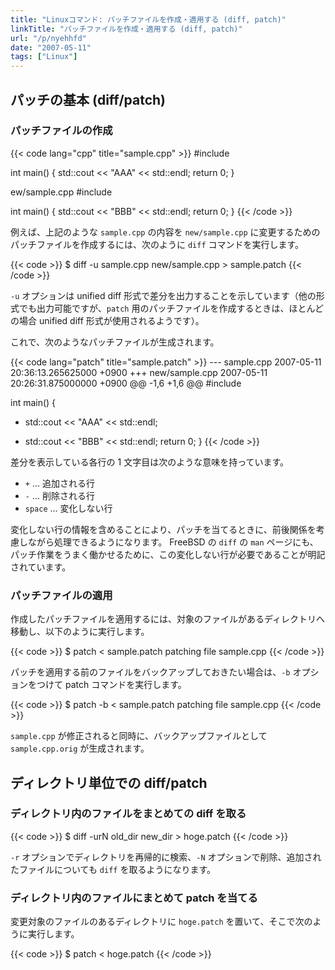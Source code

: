 ```yaml
---
title: "Linuxコマンド: パッチファイルを作成・適用する (diff, patch)"
linkTitle: "パッチファイルを作成・適用する (diff, patch)"
url: "/p/nyehhfd"
date: "2007-05-11"
tags: ["Linux"]
---
```


パッチの基本 (diff/patch)
----

### パッチファイルの作成

{{< code lang="cpp" title="sample.cpp" >}}
#include <iostraem>

int main() {
    std::cout << "AAA" << std::endl;
    return 0;
}


ew/sample.cpp
#include <iostraem>

int main() {
    std::cout << "BBB" << std::endl;
    return 0;
}
{{< /code >}}

例えば、上記のような `sample.cpp` の内容を `new/sample.cpp` に変更するためのパッチファイルを作成するには、次のように `diff` コマンドを実行します。

{{< code >}}
$ diff -u sample.cpp new/sample.cpp > sample.patch
{{< /code >}}

`-u` オプションは unified diff 形式で差分を出力することを示しています（他の形式でも出力可能ですが、`patch` 用のパッチファイルを作成するときは、ほとんどの場合 unified diff 形式が使用されるようです）。

これで、次のようなパッチファイルが生成されます。

{{< code lang="patch" title="sample.patch" >}}
--- sample.cpp  2007-05-11 20:36:13.265625000 +0900
+++ new/sample.cpp      2007-05-11 20:26:31.875000000 +0900
@@ -1,6 +1,6 @@
 #include <iostraem>

 int main() {
-    std::cout << "AAA" << std::endl;
+    std::cout << "BBB" << std::endl;
     return 0;
 }
{{< /code >}}

差分を表示している各行の 1 文字目は次のような意味を持っています。

- `+` ... 追加される行
- `-` ... 削除される行
- `space` ... 変化しない行

変化しない行の情報を含めることにより、パッチを当てるときに、前後関係を考慮しながら処理できるようになります。
FreeBSD の `diff` の `man` ページにも、パッチ作業をうまく働かせるために、この変化しない行が必要であることが明記されています。

### パッチファイルの適用

作成したパッチファイルを適用するには、対象のファイルがあるディレクトリへ移動し、以下のように実行します。

{{< code >}}
$ patch < sample.patch
patching file sample.cpp
{{< /code >}}

パッチを適用する前のファイルをバックアップしておきたい場合は、`-b` オプションをつけて patch コマンドを実行します。

{{< code >}}
$ patch -b < sample.patch
patching file sample.cpp
{{< /code >}}

`sample.cpp` が修正されると同時に、バックアップファイルとして `sample.cpp.orig` が生成されます。


ディレクトリ単位での diff/patch
----

### ディレクトリ内のファイルをまとめての diff を取る

{{< code >}}
$ diff -urN old_dir new_dir > hoge.patch
{{< /code >}}

`-r` オプションでディレクトリを再帰的に検索、`-N` オプションで削除、追加されたファイルについても `diff` を取るようになります。

### ディレクトリ内のファイルにまとめて patch を当てる

変更対象のファイルのあるディレクトリに `hoge.patch` を置いて、そこで次のように実行します。

{{< code >}}
$ patch < hoge.patch
{{< /code >}}

